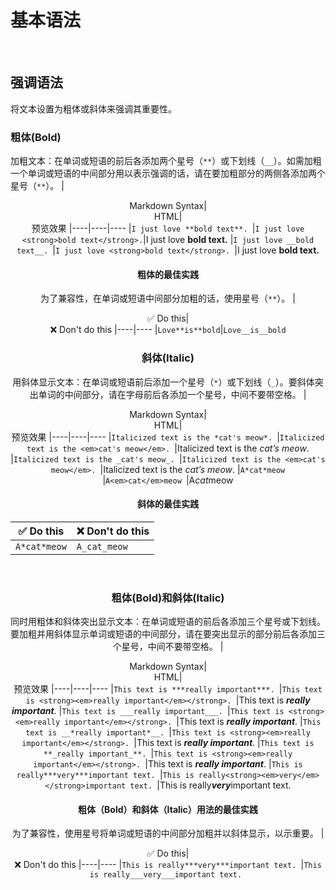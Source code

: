 # 基本语法
<br>

## 强调语法
将文本设置为粗体或斜体来强调其重要性。
<br>

### 粗体(Bold)
加粗文本：在单词或短语的前后各添加两个星号（`**`）或下划线（`__`）。如需加粗一个单词或短语的中间部分用以表示强调的话，请在要加粗部分的两侧各添加两个星号（`**`）。
|<center>Markdown Syntax|<center>HTML|<center>预览效果
|----|----|----
|`I just love **bold text**. `|`I just love <strong>bold text</strong>.`|I just love **bold text.**
|`I just love __bold text__. `|`I just love <strong>bold text</strong>. `|I just love __bold text.__
<br>

#### 粗体的最佳实践
为了兼容性，在单词或短语中间部分加粗的话，使用星号（`**`）。
|<center>✅ Do this|<center>❌ Don't do this
|----|----
|`Love**is**bold`|`Love__is__bold`

### 斜体(Italic)
用斜体显示文本：在单词或短语前后添加一个星号（`*`）或下划线（`_`）。要斜体突出单词的中间部分，请在字母前后各添加一个星号，中间不要带空格。
|<center>Markdown Syntax|<center>HTML|<center>预览效果
|----|----|----
|`Italicized text is the *cat's meow*. `|`Italicized text is the <em>cat's meow</em>. `|Italicized text is the *cat’s meow*.
|`Italicized text is the _cat's meow_. `|`Italicized text is the <em>cat's meow</em>. `|Italicized text is the _cat’s meow_.
|`A*cat*meow` |`A<em>cat</em>meow `|A*cat*meow
<br>

#### 斜体的最佳实践
|<center>✅ Do this|<center>❌ Don't do this
|----|----
|`A*cat*meow`|`A_cat_meow`
<br>

### 粗体(Bold)和斜体(Italic)
同时用粗体和斜体突出显示文本：在单词或短语的前后各添加三个星号或下划线。要加粗并用斜体显示单词或短语的中间部分，请在要突出显示的部分前后各添加三个星号，中间不要带空格。
|<center>Markdown Syntax|<center>HTML|<center>预览效果
|----|----|----
|`This text is ***really important***. `|`This text is <strong><em>really important</em></strong>. `|This text is ***really important***.
|`This text is ___really important___. `|`This text is <strong><em>really important</em></strong>. `|This text is ___really important___.
|`This text is __*really important*__. `|`This text is <strong><em>really important</em></strong>. `|This text is __*really important*__.
|`This text is **_really important_**. `|`This text is <strong><em>really important</em></strong>. `|This text is **_really important_**.
|`This is really***very***important text. `|`This is really<strong><em>very</em></strong>important text. `|This is really***very***important text.
<br>

#### 粗体（Bold）和斜体（Italic）用法的最佳实践
为了兼容性，使用星号将单词或短语的中间部分加粗并以斜体显示，以示重要。
|<center>✅ Do this|<center>❌ Don't do this
|----|----
|`This is really***very***important text. `|`This is really___very___important text. `